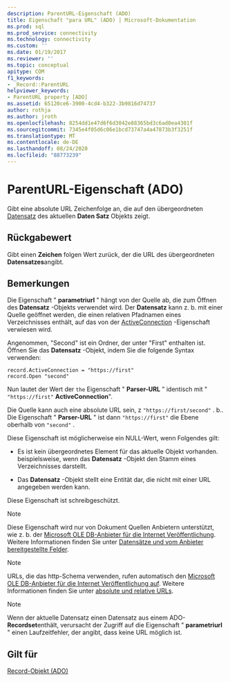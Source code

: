 ```yaml
---
description: ParentURL-Eigenschaft (ADO)
title: Eigenschaft "para URL" (ADO) | Microsoft-Dokumentation
ms.prod: sql
ms.prod_service: connectivity
ms.technology: connectivity
ms.custom: ''
ms.date: 01/19/2017
ms.reviewer: ''
ms.topic: conceptual
apitype: COM
f1_keywords:
- _Record::ParentURL
helpviewer_keywords:
- ParentURL property [ADO]
ms.assetid: 65120ce6-3900-4cd4-b322-3b9816d74737
author: rothja
ms.author: jroth
ms.openlocfilehash: 8254dd1e47d6f6d3042e88365bd3c6ad0ea4301f
ms.sourcegitcommit: 7345e4f05d6c06e1bcd73747a4a47873b3f3251f
ms.translationtype: MT
ms.contentlocale: de-DE
ms.lasthandoff: 08/24/2020
ms.locfileid: "88773239"
---
```

# <a name="parenturl-property-ado"></a>ParentURL-Eigenschaft (ADO)
Gibt eine absolute URL Zeichenfolge an, die auf den übergeordneten [Datensatz](./record-object-ado.md) des aktuellen **Daten Satz** Objekts zeigt.  
  
## <a name="return-value"></a>Rückgabewert  
 Gibt einen **Zeichen** folgen Wert zurück, der die URL des übergeordneten **Datensatzes**angibt.  
  
## <a name="remarks"></a>Bemerkungen  
 Die Eigenschaft " **parametriurl** " hängt von der Quelle ab, die zum Öffnen des **Datensatz** -Objekts verwendet wird. Der **Datensatz** kann z. b. mit einer Quelle geöffnet werden, die einen relativen Pfadnamen eines Verzeichnisses enthält, auf das von der [ActiveConnection](./activeconnection-property-ado.md) -Eigenschaft verwiesen wird.  
  
 Angenommen, "Second" ist ein Ordner, der unter "First" enthalten ist. Öffnen Sie das **Datensatz** -Objekt, indem Sie die folgende Syntax verwenden:  
  
```  
record.ActiveConnection = "https://first"  
record.Open "second"  
```  
  
 Nun lautet der Wert der `the` Eigenschaft " **Parser-URL** " identisch mit " `"https://first"` **ActiveConnection**".  
  
 Die Quelle kann auch eine absolute URL sein, z `"https://first/second"` . b.. Die Eigenschaft " **Parser-URL** " ist dann `"https://first"` die Ebene oberhalb von `"second"` .  
  
 Diese Eigenschaft ist möglicherweise ein NULL-Wert, wenn Folgendes gilt:  
  
-   Es ist kein übergeordnetes Element für das aktuelle Objekt vorhanden. beispielsweise, wenn das **Datensatz** -Objekt den Stamm eines Verzeichnisses darstellt.  
  
-   Das **Datensatz** -Objekt stellt eine Entität dar, die nicht mit einer URL angegeben werden kann.  
  
 Diese Eigenschaft ist schreibgeschützt.  
  
> [!NOTE]
>  Diese Eigenschaft wird nur von Dokument Quellen Anbietern unterstützt, wie z. b. der [Microsoft OLE DB-Anbieter für die Internet Veröffentlichung](../../guide/appendixes/microsoft-ole-db-provider-for-internet-publishing.md). Weitere Informationen finden Sie unter [Datensätze und vom Anbieter bereitgestellte Felder](../../guide/data/records-and-provider-supplied-fields.md).  
  
> [!NOTE]
>  URLs, die das http-Schema verwenden, rufen automatisch den [Microsoft OLE DB-Anbieter für die Internet Veröffentlichung auf](../../guide/appendixes/microsoft-ole-db-provider-for-internet-publishing.md). Weitere Informationen finden Sie unter [absolute und relative URLs](../../guide/data/absolute-and-relative-urls.md).  
  
> [!NOTE]
>  Wenn der aktuelle Datensatz einen Datensatz aus einem ADO- **Recordset**enthält, verursacht der Zugriff auf die Eigenschaft " **parametriurl** " einen Laufzeitfehler, der angibt, dass keine URL möglich ist.  
  
## <a name="applies-to"></a>Gilt für  
 [Record-Objekt (ADO)](./record-object-ado.md)